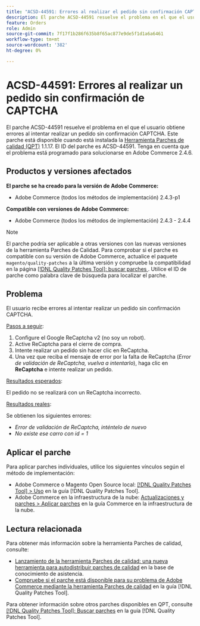 ```yaml
---
title: "ACSD-44591: Errores al realizar el pedido sin confirmación CAPTCHA"
description: El parche ACSD-44591 resuelve el problema en el que el usuario obtiene errores al intentar realizar un pedido sin confirmación CAPTCHA.
feature: Orders
role: Admin
source-git-commit: 7f17f1b286f635b8f65ac877e9de5f1d1a6a6461
workflow-type: tm+mt
source-wordcount: '382'
ht-degree: 0%

---
```


# ACSD-44591: Errores al realizar un pedido sin confirmación de CAPTCHA

El parche ACSD-44591 resuelve el problema en el que el usuario obtiene errores al intentar realizar un pedido sin confirmación CAPTCHA.
Este parche está disponible cuando está instalada la [Herramienta Parches de calidad (QPT)](https://experienceleague.adobe.com/en/docs/commerce-knowledge-base/kb/announcements/commerce-announcements/magento-quality-patches-released-new-tool-to-self-serve-quality-patches) 1.1.17. El ID del parche es ACSD-44591. Tenga en cuenta que el problema está programado para solucionarse en Adobe Commerce 2.4.6.

## Productos y versiones afectados

**El parche se ha creado para la versión de Adobe Commerce:**

* Adobe Commerce (todos los métodos de implementación) 2.4.3-p1

**Compatible con versiones de Adobe Commerce:**

* Adobe Commerce (todos los métodos de implementación) 2.4.3 - 2.4.4

>[!NOTE]
>
>El parche podría ser aplicable a otras versiones con las nuevas versiones de la herramienta Parches de Calidad. Para comprobar si el parche es compatible con su versión de Adobe Commerce, actualice el paquete `magento/quality-patches` a la última versión y compruebe la compatibilidad en la página [[!DNL Quality Patches Tool]: buscar parches ](https://experienceleague.adobe.com/en/docs/commerce-knowledge-base/kb/announcements/commerce-announcements/magento-quality-patches-released-new-tool-to-self-serve-quality-patches). Utilice el ID de parche como palabra clave de búsqueda para localizar el parche.

## Problema

El usuario recibe errores al intentar realizar un pedido sin confirmación CAPTCHA.

<u>Pasos a seguir</u>:

1. Configure el Google ReCaptcha v2 (no soy un robot).
1. Active ReCaptcha para el cierre de compra.
1. Intente realizar un pedido sin hacer clic en ReCaptcha.
1. Una vez que reciba el mensaje de error por la falta de ReCaptcha (*Error de validación de ReCaptcha, vuelva a intentarlo*), haga clic en **ReCaptcha** e intente realizar un pedido.

<u>Resultados esperados</u>:

El pedido no se realizará con un ReCaptcha incorrecto.

<u>Resultados reales</u>:

Se obtienen los siguientes errores:

* *Error de validación de ReCaptcha, inténtelo de nuevo*
* *No existe ese carro con id = 1*

## Aplicar el parche

Para aplicar parches individuales, utilice los siguientes vínculos según el método de implementación:

* Adobe Commerce o Magento Open Source local: [[!DNL Quality Patches Tool] > Uso](/help/tools/quality-patches-tool/usage.md) en la guía [!DNL Quality Patches Tool].
* Adobe Commerce en la infraestructura de la nube: [Actualizaciones y parches > Aplicar parches](https://experienceleague.adobe.com/docs/commerce-cloud-service/user-guide/develop/upgrade/apply-patches.html) en la guía Commerce en la infraestructura de la nube.

## Lectura relacionada

Para obtener más información sobre la herramienta Parches de calidad, consulte:

* [Lanzamiento de la herramienta Parches de calidad: una nueva herramienta para autodistribuir parches de calidad](https://experienceleague.adobe.com/en/docs/commerce-knowledge-base/kb/announcements/commerce-announcements/magento-quality-patches-released-new-tool-to-self-serve-quality-patches) en la base de conocimiento de asistencia.
* [Compruebe si el parche está disponible para su problema de Adobe Commerce mediante la herramienta Parches de calidad](/help/tools/quality-patches-tool/patches-available-in-qpt/check-patch-for-magento-issue-with-magento-quality-patches.md) en la guía [!DNL Quality Patches Tool].

Para obtener información sobre otros parches disponibles en QPT, consulte [[!DNL Quality Patches Tool]: Buscar parches](https://experienceleague.adobe.com/tools/commerce-quality-patches/index.html) en la guía [!DNL Quality Patches Tool].
